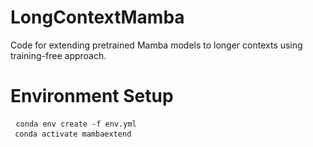 # LongContextMamba
Code for extending pretrained Mamba models to longer contexts using training-free approach.
# Environment Setup
<pre> <code>conda env create -f env.yml
 conda activate mambaextend</code> </pre 
 
